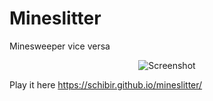 # Mineslitter
Minesweeper vice versa

<p align="center">
  <img src="https://habrastorage.org/webt/co/r4/ge/cor4ge67bwmjh5ot0khzg6jt6ww.png" alt="Screenshot"/>
</p>

Play it here https://schibir.github.io/mineslitter/
